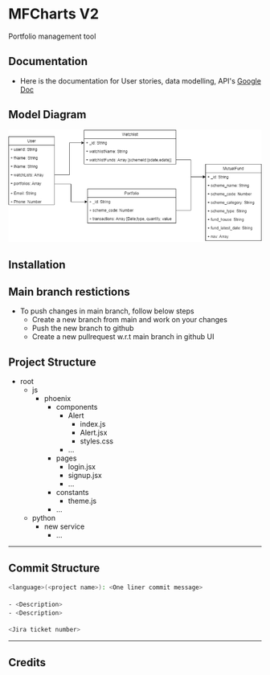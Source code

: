# MFCharts V2

Portfolio management tool

## Documentation

- Here is the documentation for User stories, data modelling, API's
  [Google Doc](https://docs.google.com/document/d/1v8wk0hIdS6WpyUDx7LQsPvHGOFgC3on_GuQvgGMuE3s/edit?usp=sharing)

## Model Diagram

![model Diagram](js/phoenix/public/modaldiagram.png)

## Installation

## Main branch restictions

- To push changes in main branch, follow below steps
  - Create a new branch from main and work on your changes
  - Push the new branch to github
  - Create a new pullrequest w.r.t main branch in github UI

## Project Structure

- root
  - js
    - phoenix
      - components
        - Alert
          - index.js
          - Alert.jsx
          - styles.css
        - ...
      - pages
        - login.jsx
        - signup.jsx
        - ...
      - constants
        - theme.js
      - ...
  - python
    - new service
      - ...

---

## Commit Structure

```bash
<language>(<project name>): <One liner commit message>

- <Description>
- <Description>

<Jira ticket number>
```

---

## Credits

